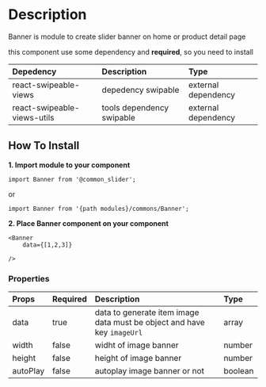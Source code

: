 # Description

Banner is module to create slider banner on home or product detail page

this component use some dependency and **required**, so you need to install

| Depedency   | Description | Type |
| :---        | :---        |:---  |
| react-swipeable-views | depedency swipable| external dependency |
|react-swipeable-views-utils| tools dependency swipable | external dependency|
## How To Install

**1. Import module to your component**
````
import Banner from '@common_slider';
````
or 
````
import Banner from '{path modules}/commons/Banner';
````
**2. Place Banner component on your component**

````
<Banner
    data={[1,2,3]}

/>
````

### Properties
| Props       | Required | Description | Type |
| :---        | :---     | :---        |:---  |
| data        | true     | data to generate item image data must be object and have key `imageUrl` | array |
| width        | false     | widht of image banner| number |
| height        | false     | height of image banner| number |
| autoPlay        | false     | autoplay image banner or not| boolean |

